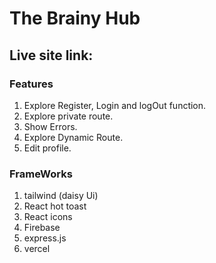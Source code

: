 # The Brainy Hub

## Live site link:



### Features

 1. Explore Register, Login and logOut function.
 2. Explore private route.
 3. Show Errors.
 4. Explore Dynamic Route.
 5. Edit profile.

### FrameWorks

1. tailwind (daisy Ui)
2. React hot toast
3. React icons
4. Firebase
5. express.js
6. vercel